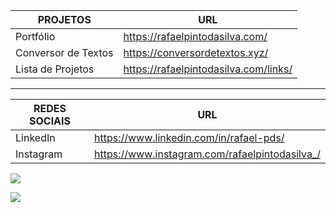 | PROJETOS              | URL                                           |
|-----------------------|-----------------------------------------------|
| Portfólio   | https://rafaelpintodasilva.com/ |
| Conversor de Textos   | https://conversordetextos.xyz/ |
| Lista de Projetos     | https://rafaelpintodasilva.com/links/       |

<hr/>



| REDES SOCIAIS           | URL                                                           |
|-----------------|---------------------------------------------------------------|
| LinkedIn        | https://www.linkedin.com/in/rafael-pds/ |
| Instagram        | https://www.instagram.com/rafaelpintodasilva_/ |



![](https://github-readme-stats.vercel.app/api/top-langs/?username=Rafael-doctom&theme=dark&hide_border=true&include_all_commits=false&count_private=false&layout=compact)


<a target="blank" href="https://visitcount.itsvg.in">
  <img src="https://visitcount.itsvg.in/api?id=Rafael-doctom&label=Visualizac%C3%B5es%20de%20perfil&color=11&icon=0&pretty=true" />
</a>


